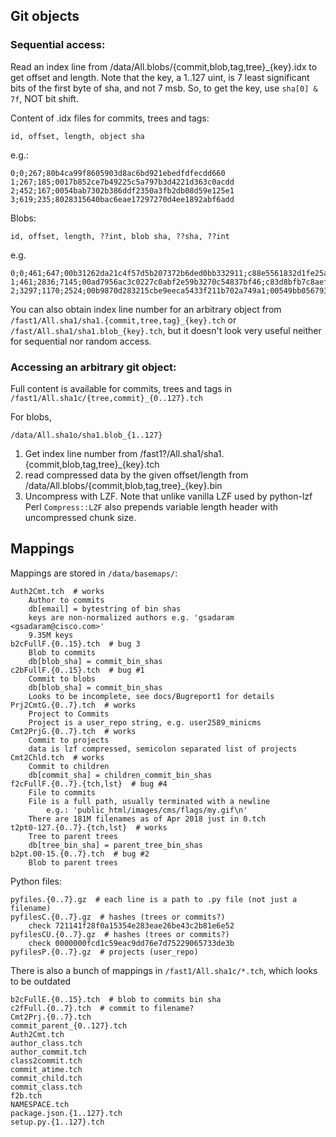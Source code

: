

## Git objects

### Sequential access:

Read an index line from /data/All.blobs/{commit,blob,tag,tree}_{key}.idx
to get offset and length.
Note that the key, a 1..127 uint, is 7 least significant bits of the
first byte of sha, and not 7 msb.
So, to get the key, use `sha[0] & 7f`, NOT bit shift.

Content of .idx files for commits, trees and tags:

    id, offset, length, object sha

e.g.:

    0;0;267;80b4ca99f8605903d8ac6bd921ebedfdfecdd660
    1;267;185;0017b852ce7b49225c5a797b3d4221d363c0acdd
    2;452;167;0054bab7302b386ddf2350a3fb2db08d59e125e1
    3;619;235;8028315640bac6eae17297270d4ee1892abf6add


Blobs:

    id, offset, length, ??int, blob sha, ??sha, ??int

e.g.

    0;0;461;647;00b31262da21c4f57d5b207372b6ded0bb332911;c88e5561832d1fe25a5e19cf15dc7de2fd81aae5;365420358
    1;461;2836;7145;00ad7956ac3c0227c0abf2e59b3270c54837bf46;c83d8bfb7c8aef24c8c2efd0abf4d90c7e0cc421;366044154
    2;3297;1170;2524;00b9870d283215cbe9eeca5433f211b702a749a1;00549bb056793128f1f35b1ada0a375466a69905;366711281

You can also obtain index line number for an arbitrary object from
`/fast1/All.sha1/sha1.{commit,tree,tag}_{key}.tch` or
`/fast/All.sha1/sha1.blob_{key}.tch`, but it doesn't look very useful
neither for sequential nor random access.


### Accessing an arbitrary git object:

Full content is available for commits, trees and tags in
`/fast1/All.sha1c/{tree,commit}_{0..127}.tch`

For blobs,

    /data/All.sha1o/sha1.blob_{1..127}

1. Get index line number from
    /fast1?/All.sha1/sha1.{commit,blob,tag,tree}_{key}.tch
3. read compressed data by the given offset/length from /data/All.blobs/{commit,blob,tag,tree}_{key}.bin
4. Uncompress with LZF. Note that unlike vanilla LZF used by python-lzf
    Perl `Compress::LZF` also prepends variable length header with uncompressed
    chunk size.


## Mappings

Mappings are stored in `/data/basemaps/`:

    Auth2Cmt.tch  # works
        Author to commits
        db[email] = bytestring of bin shas
        keys are non-normalized authors e.g. 'gsadaram <gsadaram@cisco.com>'
        9.35M keys
    b2cFullF.{0..15}.tch  # bug 3
        Blob to commits
        db[blob_sha] = commit_bin_shas
    c2bFullF.{0..15}.tch  # bug #1
        Commit to blobs
        db[blob_sha] = commit_bin_shas
        Looks to be incomplete, see docs/Bugreport1 for details
    Prj2CmtG.{0..7}.tch  # works
        Project to Commits
        Project is a user_repo string, e.g. user2589_minicms
    Cmt2PrjG.{0..7}.tch  # works
        Commit to projects
        data is lzf compressed, semicolon separated list of projects
    Cmt2Chld.tch  # works
        Commit to children
        db[commit_sha] = children_commit_bin_shas
    f2cFullF.{0..7}.{tch,lst}  # bug #4
        File to commits
        File is a full path, usually terminated with a newline
            e.g.: 'public_html/images/cms/flags/my.gif\n'
        There are 181M filenames as of Apr 2018 just in 0.tch
    t2pt0-127.{0..7}.{tch,lst}  # works
        Tree to parent trees
        db[tree_bin_sha] = parent_tree_bin_shas
    b2pt.00-15.{0..7}.tch  # bug #2
        Blob to parent trees

Python files:

    pyfiles.{0..7}.gz  # each line is a path to .py file (not just a filename)
    pyfilesC.{0..7}.gz  # hashes (trees or commits?)
        check 721141f28f0a15354e283eae26be43c2b81e6e52
    pyfilesCU.{0..7}.gz  # hashes (trees or commits?)
        check 0000000fcd1c59eac9dd76e7d75229065733de3b
    pyfilesP.{0..7}.gz  # projects (user_repo)


There is also a bunch of mappings in `/fast1/All.sha1c/*.tch`,
which looks to be outdated

    b2cFullE.{0..15}.tch  # blob to commits bin sha
    c2fFull.{0..7}.tch  # commit to filename?
    Cmt2Prj.{0..7}.tch
    commit_parent_{0..127}.tch
    Auth2Cmt.tch
    author_class.tch
    author_commit.tch
    class2commit.tch
    commit_atime.tch
    commit_child.tch
    commit_class.tch
    f2b.tch
    NAMESPACE.tch
    package.json.{1..127}.tch
    setup.py.{1..127}.tch

